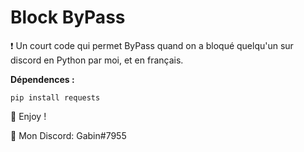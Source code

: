 # Block ByPass
❗ Un court code qui permet ByPass quand on a bloqué quelqu'un sur discord en Python par moi, et en français.

__Dépendences :__

```pip install requests```

💖 Enjoy !

🎫 Mon Discord: Gabin#7955
